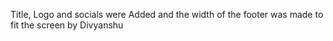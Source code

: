 Title, Logo and socials were Added and the width of the footer was made to fit the screen by Divyanshu
